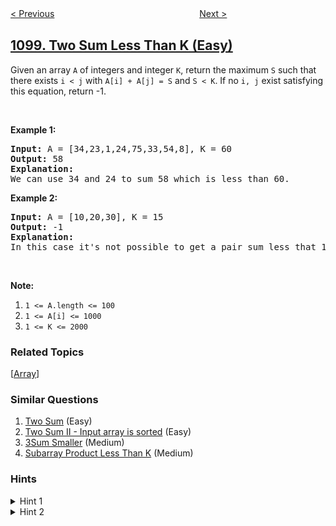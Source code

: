 <!--|This file generated by command(leetcode description); DO NOT EDIT.    |-->
<!--+----------------------------------------------------------------------+-->
<!--|@author    openset <openset.wang@gmail.com>                           |-->
<!--|@link      https://github.com/openset                                 |-->
<!--|@home      https://github.com/openset/leetcode                        |-->
<!--+----------------------------------------------------------------------+-->

[< Previous](https://github.com/openset/leetcode/tree/master/problems/unpopular-books "Unpopular Books")
　　　　　　　　　　　　　　　　
[Next >](https://github.com/openset/leetcode/tree/master/problems/find-k-length-substrings-with-no-repeated-characters "Find K-Length Substrings With No Repeated Characters")

## [1099. Two Sum Less Than K (Easy)](https://leetcode.com/problems/two-sum-less-than-k "小于 K 的两数之和")

<p>Given an array <code>A</code> of integers and&nbsp;integer <code>K</code>, return the maximum <code>S</code> such that there exists <code>i &lt; j</code> with <code>A[i] + A[j] = S</code> and <code>S &lt; K</code>. If no <code>i, j</code> exist satisfying this equation, return -1.</p>

<p>&nbsp;</p>

<p><strong>Example 1:</strong></p>

<pre>
<strong>Input: </strong>A = <span id="example-input-1-1">[34,23,1,24,75,33,54,8]</span>, K = <span id="example-input-1-2">60</span>
<strong>Output: </strong><span id="example-output-1">58</span>
<strong>Explanation: </strong>
We can use 34 and 24 to sum 58 which is less than 60.
</pre>

<p><strong>Example 2:</strong></p>

<pre>
<strong>Input: </strong>A = <span id="example-input-2-1">[10,20,30]</span>, K = <span id="example-input-2-2">15</span>
<strong>Output: </strong><span id="example-output-2">-1</span>
<strong>Explanation: </strong>
In this case it&#39;s not possible to get a pair sum less that 15.
</pre>

<p>&nbsp;</p>

<p><strong>Note:</strong></p>

<ol>
	<li><code>1 &lt;= A.length &lt;= 100</code></li>
	<li><code>1 &lt;= A[i] &lt;= 1000</code></li>
	<li><code>1 &lt;= K &lt;= 2000</code></li>
</ol>

### Related Topics
  [[Array](https://github.com/openset/leetcode/tree/master/tag/array/README.md)]

### Similar Questions
  1. [Two Sum](https://github.com/openset/leetcode/tree/master/problems/two-sum) (Easy)
  1. [Two Sum II - Input array is sorted](https://github.com/openset/leetcode/tree/master/problems/two-sum-ii-input-array-is-sorted) (Easy)
  1. [3Sum Smaller](https://github.com/openset/leetcode/tree/master/problems/3sum-smaller) (Medium)
  1. [Subarray Product Less Than K](https://github.com/openset/leetcode/tree/master/problems/subarray-product-less-than-k) (Medium)

### Hints
<details>
<summary>Hint 1</summary>
What if we have the array sorted?
</details>

<details>
<summary>Hint 2</summary>
Loop the array and get the value A[i] then we need to find a value A[j] such that A[i] + A[j] < K  which means A[j] < K - A[i]. In order to do that we can find that value with a binary search.
</details>
